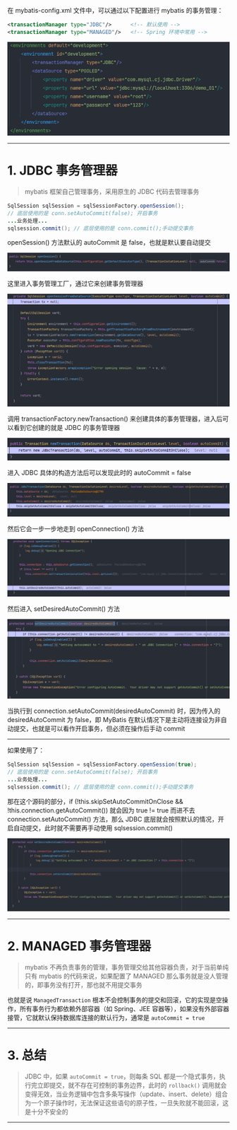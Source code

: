
在 mybatis-config.xml 文件中，可以通过以下配置进行 mybatis 的事务管理：

```xml
<transactionManager type="JDBC"/>      <!-- 默认使用 -->
<transactionManager type="MANAGED"/>   <!-- Spring 环境中常用 -->
```

![](images/MyBatis%20的两种事务管理器/file-20250524194702.png)

****
# 1. JDBC 事务管理器

>mybatis 框架自己管理事务，采用原生的 JDBC 代码去管理事务

```java
SqlSession sqlSession = sqlSessionFactory.openSession(); 
// 底层使用的是 conn.setAutoCommit(false); 开启事务
...业务处理...
sqlsession.commit(); // 底层使用的是 conn.commit();手动提交事务
```

openSession() 方法默认的 autoCommit 是 false，也就是默认要自动提交

![](images/MyBatis%20的两种事务管理器/file-20250524191543.png)

这里进入事务管理工厂，通过它来创建事务管理器

![](images/MyBatis%20的两种事务管理器/file-20250524191720.png)

调用 transactionFactory.newTransaction() 来创建具体的事务管理器，进入后可以看到它创建的就是 JDBC 的事务管理器

![](images/MyBatis%20的两种事务管理器/file-20250524191924.png)

进入 JDBC 具体的构造方法后可以发现此时的 autoCommit = false

![](images/MyBatis%20的两种事务管理器/file-20250524192045.png)

然后它会一步一步地走到 openConnection() 方法

![](images/MyBatis%20的两种事务管理器/file-20250524192201.png)

然后进入 setDesiredAutoCommit() 方法

![](images/MyBatis%20的两种事务管理器/file-20250524192328.png)

当执行到 connection.setAutoCommit(desiredAutoCommit) 时，因为传入的 desiredAutoCommit 为 false，即 MyBatis 在默认情况下是主动将连接设为非自动提交，也就是可以看作开启事务，但必须在操作后手动 commit

****

如果使用了：

```java
SqlSession sqlSession = sqlSessionFactory.openSession(true); 
// 底层使用的是 conn.setAutoCommit(false); 开启事务
...业务处理...
sqlsession.commit(); // 底层使用的是 conn.commit();手动提交事务
```

那在这个源码的部分，if (!this.skipSetAutoCommitOnClose && !this.connection.getAutoCommit()) 就会因为 true != true 而进不去 connection.setAutoCommit() 方法，那么 JDBC 底层就会按照默认的情况，开启自动提交，此时就不需要再手动使用 sqlsession.commit()

![](images/MyBatis%20的两种事务管理器/file-20250524193307.png)

****
# 2. MANAGED 事务管理器

>mybatis 不再负责事务的管理，事务管理交给其他容器负责，对于当前单纯只有 mybatis 的代码来说，如果配置了 MANAGED 那么事务就是没人管理的，即事务没有打开，那也就不用提交事务

也就是说 `ManagedTransaction` 根本不会控制事务的提交和回滚，它的实现是空操作，所有事务行为都依赖外部容器（如 Spring、JEE 容器等），如果没有外部容器接管，它就默认保持数据库连接的默认行为，通常是 `autoCommit = true`

****
# 3. 总结

>JDBC 中，如果 `autoCommit = true`，则每条 SQL 都是一个隐式事务，执行完立即提交，就不存在可控制的事务边界，此时的 `rollback()` 调用就会变得无效，当业务逻辑中包含多条写操作（update、insert、delete）组合为一个原子操作时，无法保证这些语句的原子性，一旦失败就不能回滚，这是十分不安全的

****